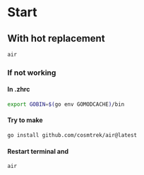 # Start

## With hot replacement
```sh
air
```

### If not working

#### In .zhrc
```sh
export GOBIN=$(go env GOMODCACHE)/bin
```
#### Try to make

```sh
go install github.com/cosmtrek/air@latest
```

#### Restart terminal and 

```sh
air
```



